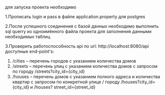 для зaпуска проекта необходимо

  1.Прописать login и pass в файле application.property для postgres
  
  2.После успешного соединения с базой данных необходимо выполнить sql querry из одноимённого файла проекта для заполнения данными необходимых таблиц
  
  3.Проверить работоспособность api по url: http://localhost:8080/api
доступные end-point's:
 1.	/cities – перечень городов с указанием количества домов
 2.	/streets – перечень улиц с указанием количества домов с запросом по городу  /streets?city_id={city_id}
 3.	/houses – перечень домов с указанием полного адреса и количества квартир с запросом по конкретной улице / городу  /houses?city_id={city_id} и /houses? street_id={street_id} 
                  
